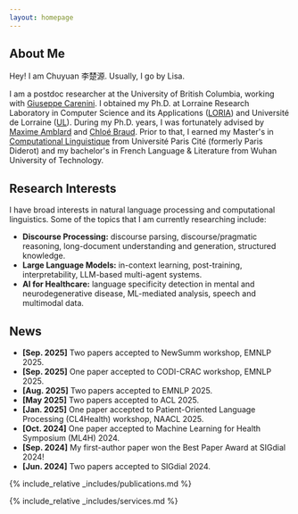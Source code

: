 ```yaml
---
layout: homepage
---
```


## About Me

Hey! I am Chuyuan 李楚源. Usually, I go by Lisa. 

I am a postdoc researcher at the University of British Columbia, working with [Giuseppe Carenini](https://www.cs.ubc.ca/people/giuseppe-carenini). I obtained my Ph.D. at Lorraine Research Laboratory in Computer Science and its Applications ([LORIA](https://www.loria.fr/en/)) and Université de Lorraine ([UL](http://doctorat.univ-lorraine.fr/en/doctoral-schools/iaem)). During my Ph.D. years, I was fortunately advised by [Maxime Amblard](https://members.loria.fr/MAmblard/) and [Chloé Braud](https://www.irit.fr/~Chloe.Braud/). 
Prior to that, I earned my Master's in [Computational Linguistique](https://u-paris.fr/linguistique/en/home/) from Université Paris Cité (formerly Paris Diderot) and my bachelor's in French Language & Literature from Wuhan University of Technology.

## Research Interests

I have broad interests in natural language processing and computational linguistics. Some of the topics that I am currently researching include:
- **Discourse Processing:** discourse parsing, discourse/pragmatic reasoning, long-document understanding and generation, structured knowledge.
- **Large Language Models:** in-context learning, post-training, interpretability, LLM-based multi-agent systems.
- **AI for Healthcare:** language specificity detection in mental and neurodegenerative disease, ML-mediated analysis, speech and multimodal data.

## News

- **[Sep. 2025]** Two papers accepted to NewSumm workshop, EMNLP 2025.
- **[Sep. 2025]** One paper accepted to CODI-CRAC workshop, EMNLP 2025.
- **[Aug. 2025]** Two papers accepted to EMNLP 2025.
- **[May 2025]** Two papers accepted to ACL 2025.
- **[Jan. 2025]** One paper accepted to Patient-Oriented Language Processing (CL4Health) workshop, NAACL 2025.
- **[Oct. 2024]** One paper accepted to Machine Learning for Health Symposium (ML4H) 2024.
- **[Sep. 2024]** My first-author paper won the Best Paper Award at SIGdial 2024!
- **[Jun. 2024]** Two papers accepted to SIGdial 2024.


{% include_relative _includes/publications.md %}

{% include_relative _includes/services.md %}
